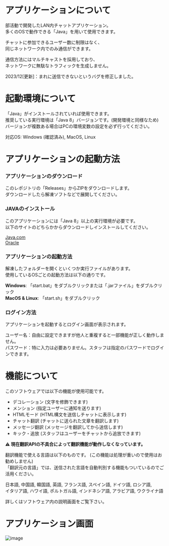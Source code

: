 # アプリケーションについて
部活動で開発したLAN内チャットアプリケーション。    
多くのOSで動作できる「Java」を用いて使用できます。  

チャットに参加できるユーザー数に制限はなく、  
同じネットワーク内でのみ通信ができます。  

通信方法にはマルチキャストを採用しており、  
ネットワークに無駄なトラフィックを生成しません。   

2023/12[更新]：まれに送信できないというバグを修正しました。

# 起動環境について
「Java」がインストールされていれば使用できます。  
推奨している実行環境は「Java 8」バージョンです。(開発環境と同様なため)  
バージョンが複数ある場合はPCの環境変数の設定を必ず行ってください。  

対応OS: Windows (確認済み), MacOS, Linux
# アプリケーションの起動方法
### アプリケーションのダウンロード
このレポジトリの「Releases」からZIPをダウンロードします。  
ダウンロードしたら解凍ソフトなどで展開してください。  
### JAVAのインストール
このアプリケーションには「Java 8」以上の実行環境が必要です。  
以下のサイトのどちらかからダウンロードしインストールしてください。  
  
[Java.com](https://www.java.com/en/download/)  
[Oracle](https://www.oracle.com/jp/java/technologies/downloads/#java8)  
### アプリケーションの起動方法
解凍したフォルダーを開くといくつか実行ファイルがあります。  
使用しているOSごとの起動方法は以下の通りです。  
  
**Windows**: 「start.bat」をダブルクリックまたは「.jarファイル」をダブルクリック  
**MacOS & Linux**: 「start.sh」をダブルクリック  
### ログイン方法
アプリケーションを起動するとログイン画面が表示されます。  

ユーザー名：自由に設定できますが他人と重複すると一部機能が正しく動作しません。  
パスワード：特に入力は必要ありません。スタッフは指定のパスワードでログインできます。  
# 機能について
このソフトウェアでは以下の機能が使用可能です。

- デコレーション (文字を修飾できます)
- メンション (指定ユーザーに通知を送ります)
- HTMLモード (HTML構文を送信しチャットに表示します)
- チャット翻訳 (チャットに送られた文章を翻訳します)
- メッセージ翻訳 (メッセージを翻訳してから送信します)
- キック・追放 (スタッフはユーザーをチャットから追放できます)

**⚠ 現在翻訳APIの不具合によって翻訳機能が動作しなくなっています。**   
  
翻訳機能で使える言語は以下のものです。 (この機能は処理が重いので使用はお勧めしません)  
「翻訳元の言語」では、送信された言語を自動判別する機能もついているのでご活用ください。  

日本語, 中国語, 韓国語, 英語, フランス語, スペイン語, ドイツ語, ロシア語,  
イタリア語, ハワイ語, ポルトガル語, インドネシア語, アラビア語, ウクライナ語

詳しくはソフトウェア内の説明画面をご覧下さい。
# アプリケーション画面
![image](https://user-images.githubusercontent.com/109849033/180603413-d9260584-eb67-436d-a648-d3eca091d1da.png)

